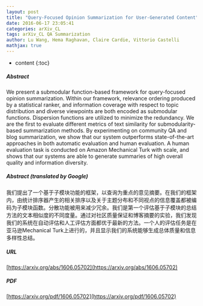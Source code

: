 ```yaml
---
layout: post
title: "Query-Focused Opinion Summarization for User-Generated Content"
date: 2016-06-17 23:05:41
categories: arXiv_CL
tags: arXiv_CL QA Summarization
author: Lu Wang, Hema Raghavan, Claire Cardie, Vittorio Castelli
mathjax: true
---
```


* content
{:toc}

##### Abstract
We present a submodular function-based framework for query-focused opinion summarization. Within our framework, relevance ordering produced by a statistical ranker, and information coverage with respect to topic distribution and diverse viewpoints are both encoded as submodular functions. Dispersion functions are utilized to minimize the redundancy. We are the first to evaluate different metrics of text similarity for submodularity-based summarization methods. By experimenting on community QA and blog summarization, we show that our system outperforms state-of-the-art approaches in both automatic evaluation and human evaluation. A human evaluation task is conducted on Amazon Mechanical Turk with scale, and shows that our systems are able to generate summaries of high overall quality and information diversity.

##### Abstract (translated by Google)
我们提出了一个基于子模块功能的框架，以查询为重点的意见摘要。在我们的框架内，由统计排序器产生的相关排序以及关于主题分布和不同视点的信息覆盖都被编码为子模块函数。分散功能被用来减少冗余。我们是第一个评估基于子模块的总结方法的文本相似度的不同度量。通过对社区质量保证和博客摘要的实验，我们发现我们的系统在自动评估和人工评估方面都优于最新的方法。一个人的评估任务是在亚马逊Mechanical Turk上进行的，并且显示我们的系统能够生成总体质量和信息多样性总结。

##### URL
[https://arxiv.org/abs/1606.05702](https://arxiv.org/abs/1606.05702)

##### PDF
[https://arxiv.org/pdf/1606.05702](https://arxiv.org/pdf/1606.05702)

